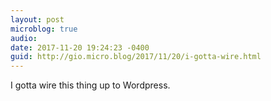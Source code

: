 ```yaml
---
layout: post
microblog: true
audio: 
date: 2017-11-20 19:24:23 -0400
guid: http://gio.micro.blog/2017/11/20/i-gotta-wire.html
---
```

I gotta wire this thing up to Wordpress.
